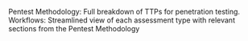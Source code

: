 Pentest Methodology: Full breakdown of TTPs for penetration testing. 
Workflows: Streamlined view of each assessment type with relevant sections from the Pentest Methodology